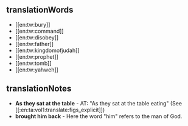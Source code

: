 ## translationWords

* [[en:tw:bury]]
* [[en:tw:command]]
* [[en:tw:disobey]]
* [[en:tw:father]]
* [[en:tw:kingdomofjudah]]
* [[en:tw:prophet]]
* [[en:tw:tomb]]
* [[en:tw:yahweh]]

## translationNotes

* **As they sat at the table** - AT: "As they sat at the table eating" (See [[:en:ta:vol1:translate:figs_explicit]])
* **brought him back** - Here the word "him" refers to the man of God.

